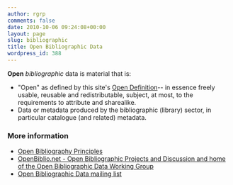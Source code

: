 ```yaml
---
author: rgrp
comments: false
date: 2010-10-06 09:24:08+00:00
layout: page
slug: bibliographic
title: Open Bibliographic Data
wordpress_id: 388
---
```


**Open** *bibliographic* data is material that is:

  * "Open" as defined by this site's [Open Definition](/od/{{site.od_current_version}}/en/)-- in essence  freely usable, reusable and redistributable, subject, at most, to the requirements to attribute and sharealike.
  * Data or metadata produced by the bibliographic (library) sector, in particular catalogue (and related) metadata.

### More information

  * [Open Bibliography Principles](http://openbiblio.net/principles/)
  * [OpenBiblio.net - Open Bibliographic Projects and Discussion and home of the Open Bibliographic Data Working Group](http://openbiblio.net/)
  * [Open Bibliographic Data mailing list](http://lists.okfn.org/mailman/listinfo/open-bibliography)

